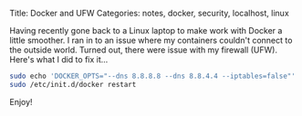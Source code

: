 Title: Docker and UFW
Categories: notes, docker, security, localhost, linux

Having recently gone back to a Linux laptop to make work with Docker a little smoother. I ran in to an issue where my containers couldn't connect to the outside world. Turned out, there were issue with my firewall (UFW). Here's what I did to fix it...

```bash
sudo echo 'DOCKER_OPTS="--dns 8.8.8.8 --dns 8.8.4.4 --iptables=false"' >> /etc/default/docker
sudo /etc/init.d/docker restart
```

Enjoy!
